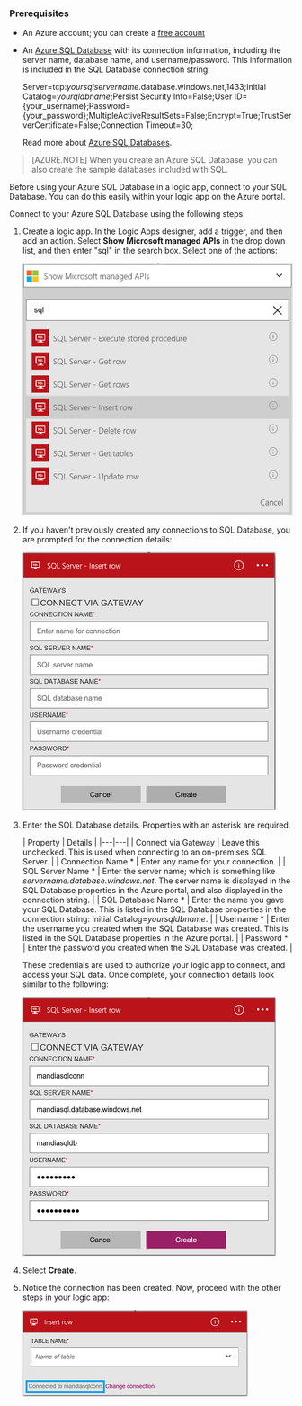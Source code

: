 ### <a name="prerequisites"></a>Prerequisites
- An Azure account; you can create a [free account](https://azure.microsoft.com/free)
- An [Azure SQL Database](../articles/sql-database/sql-database-get-started.md) with its connection information, including the server name, database name, and username/password. This information is included in the SQL Database connection string:
  
    Server=tcp:*yoursqlservername*.database.windows.net,1433;Initial Catalog=*yourqldbname*;Persist Security Info=False;User ID={your_username};Password={your_password};MultipleActiveResultSets=False;Encrypt=True;TrustServerCertificate=False;Connection Timeout=30;

    Read more about [Azure SQL Databases](https://azure.microsoft.com/services/sql-database).

> [AZURE.NOTE] When you create an Azure SQL Database, you can also create the sample databases included with SQL. 



Before using your Azure SQL Database in a logic app, connect to your SQL Database. You can do this easily within your logic app on the Azure portal.  

Connect to your Azure SQL Database using the following steps:  

1. Create a logic app. In the Logic Apps designer, add a trigger, and then add an action. Select **Show Microsoft managed APIs** in the drop down list, and then enter "sql" in the search box. Select one of the actions:  

    ![SQL Azure connection creation step](./media/connectors-create-api-sqlazure/sql-actions.png)

2. If you haven't previously created any connections to SQL Database, you are prompted for the connection details:  

    ![SQL Azure connection creation step](./media/connectors-create-api-sqlazure/connection-details.png) 

3. Enter the SQL Database details. Properties with an asterisk are required.

    | Property | Details |
|---|---|
| Connect via Gateway | Leave this unchecked. This is used when connecting to an on-premises SQL Server. |
| Connection Name * | Enter any name for your connection. | 
| SQL Server Name * | Enter the server name; which is something like *servername.database.windows.net*. The server name is displayed in the SQL Database properties in the Azure portal, and also displayed in the connection string. | 
| SQL Database Name * | Enter the name you gave your SQL Database. This is listed in the SQL Database properties in the connection string: Initial Catalog=*yoursqldbname*. | 
| Username * | Enter the username you created when the SQL Database was created. This is listed in the SQL Database properties in the Azure portal. | 
| Password * | Enter the password you created when the SQL Database was created. | 

    These credentials are used to authorize your logic app to connect, and access your SQL data. Once complete, your connection details look similar to the following:  

    ![SQL Azure connection creation step](./media/connectors-create-api-sqlazure/sample-connection.png) 

4. Select **Create**. 

5. Notice the connection has been created. Now, proceed with the other steps in your logic app: 

    ![SQL Azure connection creation step](./media/connectors-create-api-sqlazure/table.png)

<!--HONumber=Oct16_HO2-->


